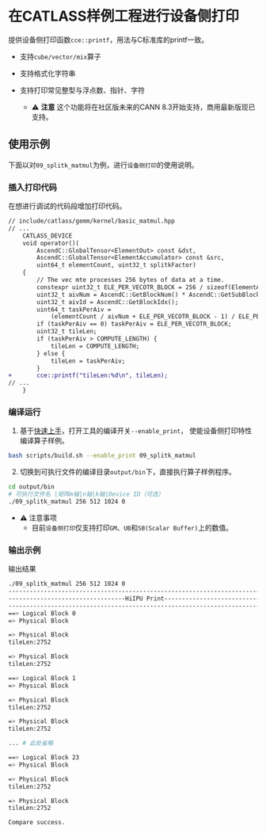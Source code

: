 # 在CATLASS样例工程进行设备侧打印

提供设备侧打印函数`cce::printf`，用法与C标准库的printf一致。

- 支持`cube/vector/mix`算子
- 支持格式化字符串
- 支持打印常见整型与浮点数、指针、字符

  - ⚠️ **注意** 这个功能将在社区版未来的CANN 8.3开始支持，商用最新版现已支持。

## 使用示例

下面以对`09_splitk_matmul`为例，进行`设备侧打印`的使用说明。

### 插入打印代码

在想进行调试的代码段增加打印代码。

```diff
// include/catlass/gemm/kernel/basic_matmul.hpp
// ...
    CATLASS_DEVICE
    void operator()(
        AscendC::GlobalTensor<ElementOut> const &dst,
        AscendC::GlobalTensor<ElementAccumulator> const &src,
        uint64_t elementCount, uint32_t splitkFactor)
    {
        // The vec mte processes 256 bytes of data at a time.
        constexpr uint32_t ELE_PER_VECOTR_BLOCK = 256 / sizeof(ElementAccumulator);
        uint32_t aivNum = AscendC::GetBlockNum() * AscendC::GetSubBlockNum();
        uint32_t aivId = AscendC::GetBlockIdx();
        uint64_t taskPerAiv =
            (elementCount / aivNum + ELE_PER_VECOTR_BLOCK - 1) / ELE_PER_VECOTR_BLOCK * ELE_PER_VECOTR_BLOCK;
        if (taskPerAiv == 0) taskPerAiv = ELE_PER_VECOTR_BLOCK;
        uint32_t tileLen;
        if (taskPerAiv > COMPUTE_LENGTH) {
            tileLen = COMPUTE_LENGTH;
        } else {
            tileLen = taskPerAiv;
        }
+       cce::printf("tileLen:%d\n", tileLen);
// ...
    }
```

### 编译运行

1. 基于[快速上手](../../README.md#快速上手)，打开工具的编译开关`--enable_print`， 使能设备侧打印特性编译算子样例。

```bash
bash scripts/build.sh --enable_print 09_splitk_matmul
```

2. 切换到可执行文件的编译目录`output/bin`下，直接执行算子样例程序。

```bash
cd output/bin
# 可执行文件名 |矩阵m轴|n轴|k轴|Device ID（可选）
./09_splitk_matmul 256 512 1024 0
```

- ⚠ 注意事项
  - 目前`设备侧打印`仅支持打印`GM`、`UB`和`SB(Scalar Buffer)`上的数值。

### 输出示例

输出结果

```bash
./09_splitk_matmul 256 512 1024 0
-----------------------------------------------------------------------------
---------------------------------HiIPU Print---------------------------------
-----------------------------------------------------------------------------
==> Logical Block 0
=> Physical Block

=> Physical Block
tileLen:2752

=> Physical Block
tileLen:2752

==> Logical Block 1
=> Physical Block

=> Physical Block
tileLen:2752

=> Physical Block
tileLen:2752

... # 此处省略

==> Logical Block 23
=> Physical Block

=> Physical Block
tileLen:2752

=> Physical Block
tileLen:2752

Compare success.
```
